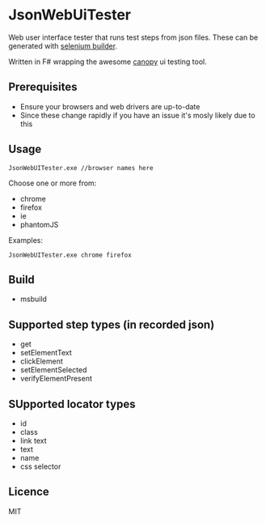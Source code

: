 # JsonWebUiTester

Web user interface tester that runs test steps from json files. These can be generated with  [selenium builder](http://seleniumbuilder.github.io/se-builder/).

Written in F# wrapping the awesome [canopy](https://github.com/lefthandedgoat/canopy) ui testing tool.

## Prerequisites ##
- Ensure your browsers and web drivers are up-to-date
- Since these change rapidly if you have an issue it's mosly likely due to this

## Usage ##
```
JsonWebUITester.exe //browser names here
```
Choose one or more from:
- chrome
- firefox
- ie
- phantomJS

Examples:
```
JsonWebUITester.exe chrome firefox
```

## Build ##
- msbuild

## Supported step types (in recorded json)
- get
- setElementText
- clickElement
- setElementSelected
- verifyElementPresent

## SUpported locator types
- id
- class
- link text
- text
- name
- css selector

## Licence ##
MIT